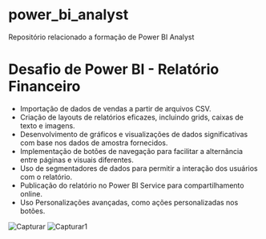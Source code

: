 # power_bi_analyst

Repositório relacionado a formação de Power BI Analyst

# Desafio de Power BI - Relatório Financeiro

- Importação de dados de vendas a partir de arquivos CSV.
- Criação de layouts de relatórios eficazes, incluindo grids, caixas de texto e imagens.
- Desenvolvimento de gráficos e visualizações de dados significativas com base nos dados de amostra fornecidos.
- Implementação de botões de navegação para facilitar a alternância entre páginas e visuais diferentes.
- Uso de segmentadores de dados para permitir a interação dos usuários com o relatório.
- Publicação do relatório no Power BI Service para compartilhamento online.
- Uso Personalizações avançadas, como ações personalizadas nos botões.


![Capturar](https://github.com/LabDevOps09/power_bi_analyst/assets/166772912/e1d167aa-f550-4b34-8b2f-40360e9e0be4)
![Capturar1](https://github.com/LabDevOps09/power_bi_analyst/assets/166772912/c35586a4-17d8-4f47-a1ce-8a2ce3384ccd)



